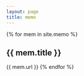 ```yaml
---
layout: page
title: memo
---
```

{% for mem in site.memo %}
  <h2>{{ mem.title }}</h2>
  {{ mem.url }}
{% endfor %}
